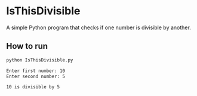 # IsThisDivisible
A simple Python program that checks if one number is divisible by another.

## How to run
```bash
python IsThisDivisible.py

Enter first number: 10
Enter second number: 5

10 is divisible by 5
